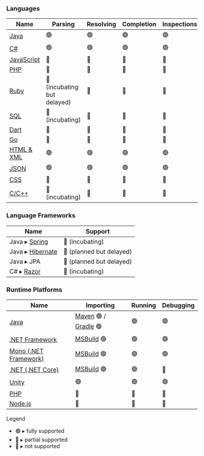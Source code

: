 ### Languages
| Name | Parsing | Resolving | Completion | Inspections |
|  --------  |  -------  | ------- | -------| ------ |
| [Java](https://github.com/consulo/consulo-java) | 🟢 | 🟢 |🟢 |🟢 
| [C#](https://github.com/consulo/consulo-csharp) | 🟢 | 🟢 |🟢 |🟢 
| [JavaScript](https://github.com/consulo/consulo-javascript) |🔵 | 🔵 | 🔵 | 🔵
| [PHP](https://github.com/consulo/consulo-php)| 🔵 | 🔵 | 🔵 | 🔴
| [Ruby](https://github.com/consulo/incubating-consulo-ruby) | 🔵 (incubating but delayed) | 🔴 | 🔴 | 🔴
| [SQL](https://github.com/consulo/consulo-database) | 🔵 (incubating) | 🔴 | 🔴 | 🔴
| [Dart](https://github.com/consulo/consulo-google-dart) |🔵 | 🔵 | 🔵 | 🔵
| [Go](https://github.com/consulo/consulo-google-go) | 🔵 | 🔵 | 🔵 | 🔵 
| [HTML & XML](https://github.com/consulo/consulo-xml) | 🟢 | 🟢 |🟢 |🟢 
| [JSON](https://github.com/consulo/consulo-javascript) | 🟢 | 🟢 |🟢 |🟢 
| [CSS](https://github.com/consulo/consulo-css) |🔵 | 🔵 | 🔵 | 🔵
| [C/C++](https://github.com/consulo/incubating-consulo-cpp)|🔵 (incubating)|🔴 |🔴 |🔴

### Language Frameworks 
| Name | Support |
|  ------- | ------- |
| Java ▸ [Spring](https://github.com/consulo/incubating-consulo-spring) | 🔵 (incubating)
| Java ▸ [Hibernate](https://github.com/consulo/incubating-consulo-hibernate) | 🔴 (planned but delayed)
| Java ▸ JPA | 🔴 (planned but delayed)
| C# ▸ [Razor](https://github.com/consulo/incubating-consulo-razor) | 🔵 (incubating)

### Runtime Platforms
| Name  | Importing | Running | Debugging |
|  --------  |  -------  | ------- | -------|
| [Java](https://github.com/consulo/consulo-java) | [Maven](https://github.com/consulo/consulo-maven) 🟢 / [Gradle](https://github.com/consulo/consulo-gradle) 🟢 | 🟢 |🟢 
| [.NET Framework](https://github.com/consulo/consulo-dotnet-microsoft) | [MSBuild](https://github.com/consulo/consulo-msbuild) 🟢 | 🟢 | 🟢
| [Mono (.NET Framework)](https://github.com/consulo/consulo-dotnet-mono) | [MSBuild](https://github.com/consulo/consulo-msbuild) 🟢 | 🟢 | 🟢
| [.NET (.NET Core)](https://github.com/consulo/consulo-dotnet-core) | [MSBuild](https://github.com/consulo/consulo-msbuild) 🟢 | 🟢 | 🔴
| [Unity](https://github.com/consulo/consulo-unity3d) |  🟢 | 🟢 | 🟢
| [PHP](https://github.com/consulo/consulo-php) | 🔵 | 🔵 | 🔴
| [Node.js](https://github.com/consulo/consulo-nodejs) | 🔵 | 🔵 | 🔴

Legend 
  - 🟢 ▸ fully supported
  - 🔵 ▸ partial supported
  - 🔴 ▸ not supported
